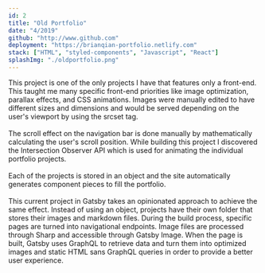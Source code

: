 ```yaml
---
id: 2
title: "Old Portfolio"
date: "4/2019"
github: "http://www.github.com"
deployment: "https://brianqian-portfolio.netlify.com"
stack: ["HTML", "styled-components", "Javascript", "React"]
splashImg: "./oldportfolio.png"
---
```


This project is one of the only projects I have that features only a front-end. This taught me many specific front-end priorities like image optimization, parallax effects, and CSS animations. Images were manually edited to have different sizes and dimensions and would be served depending on the user's viewport by using the srcset tag.
<br></br>
The scroll effect on the navigation bar is done manually by mathematically calculating the user's scroll position. While building this project I discovered the Intersection Observer API which is used for animating the individual portfolio projects.
<br></br>
Each of the projects is stored in an object and the site automatically generates component pieces to fill the portfolio.
<br></br>
This current project in Gatsby takes an opinionated approach to achieve the same effect. Instead of using an object, projects have their own folder that stores their images and markdown files. During the build process, specific pages are turned into navigational endpoints. Image files are processed through Sharp and accessible through Gatsby Image. When the page is built, Gatsby uses GraphQL to retrieve data and turn them into optimized images and static HTML sans GraphQL queries in order to provide a better user experience.
